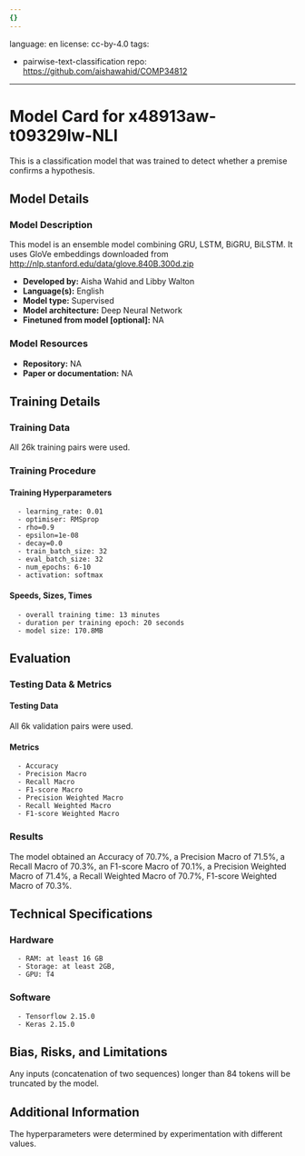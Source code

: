 ```yaml
---
{}
---
```

language: en
license: cc-by-4.0
tags:
- pairwise-text-classification
repo: https://github.com/aishawahid/COMP34812

---

# Model Card for x48913aw-t09329lw-NLI

<!-- Provide a quick summary of what the model is/does. -->

This is a classification model that was trained to
      detect whether a premise confirms a hypothesis.


## Model Details

### Model Description

<!-- Provide a longer summary of what this model is. -->

This model is an ensemble model combining GRU, LSTM, BiGRU, BiLSTM. It uses GloVe embeddings downloaded from http://nlp.stanford.edu/data/glove.840B.300d.zip

- **Developed by:** Aisha Wahid and Libby Walton
- **Language(s):** English
- **Model type:** Supervised
- **Model architecture:** Deep Neural Network
- **Finetuned from model [optional]:** NA

### Model Resources

<!-- Provide links where applicable. -->

- **Repository:** NA
- **Paper or documentation:** NA

## Training Details

### Training Data

<!-- This is a short stub of information on the training data that was used, and documentation related to data pre-processing or additional filtering (if applicable). -->

All 26k training pairs were used.

### Training Procedure

<!-- This relates heavily to the Technical Specifications. Content here should link to that section when it is relevant to the training procedure. -->

#### Training Hyperparameters

<!-- This is a summary of the values of hyperparameters used in training the model. -->


      - learning_rate: 0.01
      - optimiser: RMSprop
      - rho=0.9
      - epsilon=1e-08
      - decay=0.0
      - train_batch_size: 32
      - eval_batch_size: 32
      - num_epochs: 6-10
      - activation: softmax

#### Speeds, Sizes, Times

<!-- This section provides information about how roughly how long it takes to train the model and the size of the resulting model. -->


      - overall training time: 13 minutes
      - duration per training epoch: 20 seconds
      - model size: 170.8MB

## Evaluation

<!-- This section describes the evaluation protocols and provides the results. -->

### Testing Data & Metrics

#### Testing Data

<!-- This should describe any evaluation data used (e.g., the development/validation set provided). -->

All 6k validation pairs were used.

#### Metrics

<!-- These are the evaluation metrics being used. -->


      - Accuracy
      - Precision Macro
      - Recall Macro
      - F1-score Macro
      - Precision Weighted Macro
      - Recall Weighted Macro
      - F1-score Weighted Macro

### Results

The model obtained an Accuracy of 70.7%, a Precision Macro of 71.5%, a Recall Macro of 70.3%, an F1-score Macro of 70.1%, a Precision Weighted Macro of 71.4%, a Recall Weighted Macro of 70.7%, F1-score Weighted Macro of 70.3%.

## Technical Specifications

### Hardware


      - RAM: at least 16 GB
      - Storage: at least 2GB,
      - GPU: T4

### Software


      - Tensorflow 2.15.0
      - Keras 2.15.0

## Bias, Risks, and Limitations

<!-- This section is meant to convey both technical and sociotechnical limitations. -->

Any inputs (concatenation of two sequences) longer than
      84 tokens will be truncated by the model.

## Additional Information

<!-- Any other information that would be useful for other people to know. -->

The hyperparameters were determined by experimentation
      with different values.
